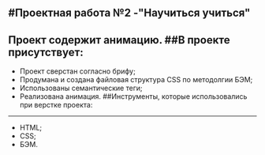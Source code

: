 #Проектная работа №2 -"Научиться учиться"
---
Проект содержит анимацию.
##В проекте присутствует:
---
* Проект сверстан согласно брифу;
* Продумана и создана файловая структура CSS по методолгии БЭМ;
* Использованы семантические теги;
* Реализована анимация.
##Инструменты, которые использовались при верстке проекта:
---
* HTML;
* CSS;
* БЭМ.
